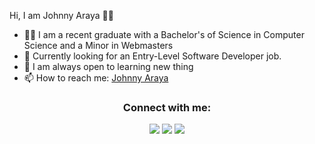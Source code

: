 

<!--
**jaraya77/jaraya77** is a ✨ _special_ ✨ repository because its `README.md` (this file) appears on your GitHub profile.

Here are some ideas to get you started:

- 🔭 I’m currently working on ...
- 🌱 I’m currently learning ...
- 👯 I’m looking to collaborate on ...
- 🤔 I’m looking for help with ...
- 💬 Ask me about ...
- 📫 How to reach me: ...
- 😄 Pronouns: ...
- ⚡ Fun fact: ...
-->


<hi align="center">Hi, I am Johnny Araya 🙋‍♂️

- 👨‍🎓 I am a recent graduate with a Bachelor's of Science in Computer Science and a Minor in Webmasters
- 💼 Currently looking for an Entry-Level Software Developer job.
- 🧠 I am always open to learning new thing
- 📫 How to reach me: <a href="https://www.linkedin.com/in/johnnyaraya/" target="_blank">Johnny Araya</a>

<div align = 'center'>
      <h3>Connect with me:</h3>
      <p align="center">
      <a href = "https://www.linkedin.com/in/johnnyaraya/"><img src="https://img.icons8.com/fluent/48/000000/linkedin.png"/></a>
      <a href = "https://www.facebook.com/johnny.araya.961"><img src="https://img.icons8.com/icon/118504/facebook"/></a>
      <a href = "https://www.instagram.com/jaraya77/"><img src="https://img.icons8.com/fluent/48/000000/instagram-new.png"/></a>
      </p>
</div>
  
<!--
  <p align='center'>
  <a href="https://www.linkedin.com/in/johnnyaraya/" target="_blank"><img src="https://cdn.jsdelivr.net/npm/simple-icons@v3/icons/" hight="30" width=:30></a>

</p>
-->
